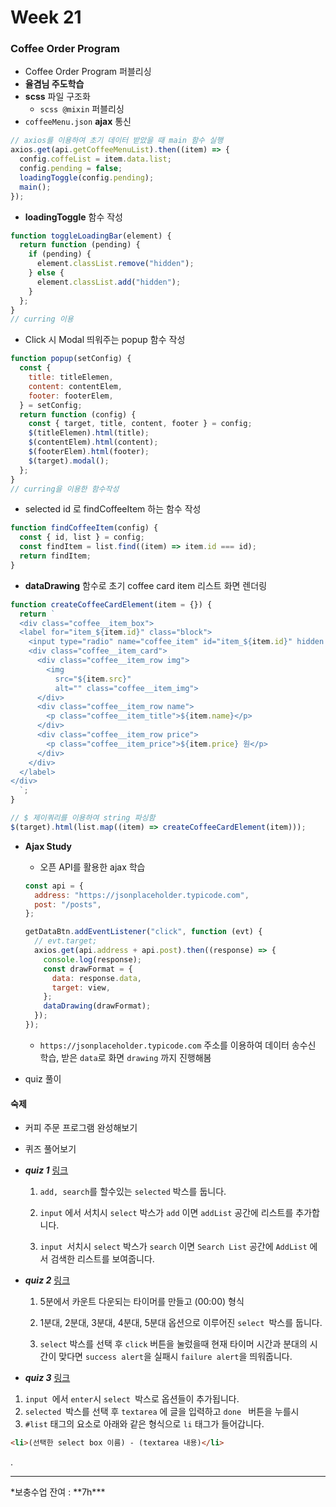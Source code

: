 # Week 21

### Coffee Order Program

+ Coffee Order Program 퍼블리싱
+ **율겸님 주도학습**
+ **scss** 파일 구조화
  - `scss @mixin` 퍼블리싱
+ `coffeeMenu.json` **ajax**  통신

```js
// axios를 이용하여 초기 데이터 받았을 때 main 함수 실행
axios.get(api.getCoffeeMenuList).then((item) => {
  config.coffeList = item.data.list;
  config.pending = false;
  loadingToggle(config.pending);
  main();
});
```

- **loadingToggle** 함수 작성

```js
function toggleLoadingBar(element) {
  return function (pending) {
    if (pending) {
      element.classList.remove("hidden");
    } else {
      element.classList.add("hidden");
    }
  };
}
// curring 이용
```

+ Click 시 Modal 띄워주는 popup 함수 작성

```js
function popup(setConfig) {
  const {
    title: titleElemen,
    content: contentElem,
    footer: footerElem,
  } = setConfig;
  return function (config) {
    const { target, title, content, footer } = config;
    $(titleElemen).html(title);
    $(contentElem).html(content);
    $(footerElem).html(footer);
    $(target).modal();
  };
}
// curring을 이용한 함수작성
```

+ selected id 로 findCoffeeItem 하는 함수 작성

```js
function findCoffeeItem(config) {
  const { id, list } = config;
  const findItem = list.find((item) => item.id === id);
  return findItem;
}
```



+ **dataDrawing** 함수로 초기 coffee card item 리스트 화면 렌더링

```js
function createCoffeeCardElement(item = {}) {
  return `
  <div class="coffee__item_box">
  <label for="item_${item.id}" class="block">
    <input type="radio" name="coffee_item" id="item_${item.id}" hidden class="coffee__checkbox" data-number="${item.id}">
    <div class="coffee__item_card">
      <div class="coffee__item_row img">
        <img
          src="${item.src}"
          alt="" class="coffee__item_img">
      </div>
      <div class="coffee__item_row name">
        <p class="coffee__item_title">${item.name}</p>
      </div>
      <div class="coffee__item_row price">
        <p class="coffee__item_price">${item.price} 원</p>
      </div>
    </div>
  </label>
</div>
  `;
}

// $ 제이쿼리를 이용하여 string 파싱함
$(target).html(list.map((item) => createCoffeeCardElement(item)));
```

+ **Ajax Study**

  + 오픈 API를 활용한 ajax 학습

  ```js
  const api = {
    address: "https://jsonplaceholder.typicode.com",
    post: "/posts",
  };
  
  getDataBtn.addEventListener("click", function (evt) {
    // evt.target;
    axios.get(api.address + api.post).then((response) => {
      console.log(response);
      const drawFormat = {
        data: response.data,
        target: view,
      };
      dataDrawing(drawFormat);
    });
  });
  ```

  + `https://jsonplaceholder.typicode.com` 주소를 이용하여 데이터 송수신 학습, 받은 `data`로 화면 `drawing` 까지 진행해봄



+ quiz 풀이



#### 숙제

+ 커피 주문 프로그램 완성해보기

+ 퀴즈 풀어보기

+ ***quiz 1*** [링크](https://github.com/Phantom05/work_project/tree/master/project/week21/quiz/q1)

  1. `add, search`를 할수있는 `selected` 박스를 둡니다.

  2. `input` 에서 서치시 `select` 박스가 `add` 이면 `addList`  공간에 리스트를 추가합니다.

  3. `input `서치시 `select` 박스가 `search` 이면 `Search List` 공간에 `AddList` 에서 검색한 리스트를 보여줍니다.

+ ***quiz 2*** [링크](https://github.com/Phantom05/work_project/tree/master/project/week21/quiz/q2)

  1. 5분에서 카운트 다운되는 타이머를 만들고 (00:00) 형식

  2. 1분대, 2분대, 3분대, 4분대, 5분대 옵션으로 이루어진 `select `박스를 둡니다.

  3.  `select` 박스를 선택 후 `click` 버튼을 눌렀을때 현재 타이머 시간과 분대의 시간이 맞다면 `success alert`을 실패시 `failure alert`을 띄워줍니다.

+  ***quiz 3***  [링크](https://github.com/Phantom05/work_project/tree/master/project/week21/quiz/q3)

  1. `input `에서 `enter`시 `select `박스로 옵션들이 추가됩니다.
  2. `selected `박스를 선택 후 `textarea` 에 글을 입력하고 `done ` 버튼을 누를시
  3.  `#list` 태그의 요소로 아래와 같은 형식으로 `li` 태그가 들어갑니다.

  

   ```html
  <li>(선택한 select box 이름) - (textarea 내용)</li>
   ```

  .



<hr>
*보충수업 잔여  : **7h***

